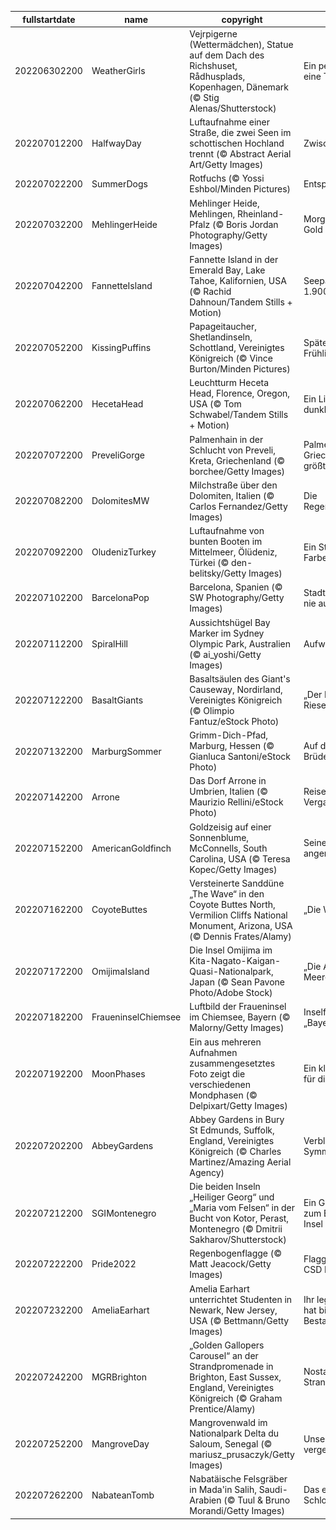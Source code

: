 |fullstartdate|name|copyright|title|image|
|--|--|--|--|--|
202206302200|WeatherGirls|Vejrpigerne (Wettermädchen), Statue auf dem Dach des Richshuset, Rådhusplads, Kopenhagen, Dänemark (© Stig Alenas/Shutterstock)|Ein perfekter Tag für eine Tour|![](/de-DE/2022/07/202206302200WeatherGirls.jpg)|
202207012200|HalfwayDay|Luftaufnahme einer Straße, die zwei Seen im schottischen Hochland trennt (© Abstract Aerial Art/Getty Images)|Zwischen zwei Seen|![](/de-DE/2022/07/202207012200HalfwayDay.jpg)|
202207022200|SummerDogs|Rotfuchs (© Yossi Eshbol/Minden Pictures)|Entspannungsübung|![](/de-DE/2022/07/202207022200SummerDogs.jpg)|
202207032200|MehlingerHeide|Mehlinger Heide, Mehlingen, Rheinland-Pfalz (© Boris Jordan Photography/Getty Images)|Morgenstund‘ hat Gold im Mund|![](/de-DE/2022/07/202207032200MehlingerHeide.jpg)|
202207042200|FannetteIsland|Fannette Island in der Emerald Bay, Lake Tahoe, Kalifornien, USA (© Rachid Dahnoun/Tandem Stills + Motion)|Seepanorama auf 1.900 Metern Höhe|![](/de-DE/2022/07/202207042200FannetteIsland.jpg)|
202207052200|KissingPuffins|Papageitaucher, Shetlandinseln, Schottland, Vereinigtes Königreich (© Vince Burton/Minden Pictures)|Späte Frühlingsgefühle|![](/de-DE/2022/07/202207052200KissingPuffins.jpg)|
202207062200|HecetaHead|Leuchtturm Heceta Head, Florence, Oregon, USA (© Tom Schwabel/Tandem Stills + Motion)|Ein Licht an der dunklen Küste|![](/de-DE/2022/07/202207062200HecetaHead.jpg)|
202207072200|PreveliGorge|Palmenhain in der Schlucht von Preveli, Kreta, Griechenland (© borchee/Getty Images)|Palmen auf Griechenlands größter Insel|![](/de-DE/2022/07/202207072200PreveliGorge.jpg)|
202207082200|DolomitesMW|Milchstraße über den Dolomiten, Italien (© Carlos Fernandez/Getty Images)|Die Regenbogenbrücke|![](/de-DE/2022/07/202207082200DolomitesMW.jpg)|
202207092200|OludenizTurkey|Luftaufnahme von bunten Booten im Mittelmeer, Ölüdeniz, Türkei (© den-belitsky/Getty Images)|Ein Strand mit vielen Farben|![](/de-DE/2022/07/202207092200OludenizTurkey.jpg)|
202207102200|BarcelonaPop|Barcelona, Spanien (© SW Photography/Getty Images)|Stadtplanung hört nie auf|![](/de-DE/2022/07/202207102200BarcelonaPop.jpg)|
202207112200|SpiralHill|Aussichtshügel Bay Marker im Sydney Olympic Park, Australien (© ai_yoshi/Getty Images)|Aufwärtsspirale|![](/de-DE/2022/07/202207112200SpiralHill.jpg)|
202207122200|BasaltGiants|Basaltsäulen des Giant's Causeway, Nordirland, Vereinigtes Königreich (© Olimpio Fantuz/eStock Photo)|„Der Damm des Riesen“|![](/de-DE/2022/07/202207122200BasaltGiants.jpg)|
202207132200|MarburgSommer|Grimm-Dich-Pfad, Marburg, Hessen (© Gianluca Santoni/eStock Photo)|Auf den Spuren der Brüder Grimm|![](/de-DE/2022/07/202207132200MarburgSommer.jpg)|
202207142200|Arrone|Das Dorf Arrone in Umbrien, Italien (© Maurizio Rellini/eStock Photo)|Reise in die Vergangenheit|![](/de-DE/2022/07/202207142200Arrone.jpg)|
202207152200|AmericanGoldfinch|Goldzeisig auf einer Sonnenblume, McConnells, South Carolina, USA (© Teresa Kopec/Getty Images)|Seine Leibspeise ist angerichtet|![](/de-DE/2022/07/202207152200AmericanGoldfinch.jpg)|
202207162200|CoyoteButtes|Versteinerte Sanddüne „The Wave“ in den Coyote Buttes North, Vermilion Cliffs National Monument, Arizona, USA (© Dennis Frates/Alamy)|„Die Welle“ reiten|![](/de-DE/2022/07/202207162200CoyoteButtes.jpg)|
202207172200|OmijimaIsland|Die Insel Omijima im Kita-Nagato-Kaigan-Quasi-Nationalpark, Japan (© Sean Pavone Photo/Adobe Stock)|„Die Alpen des Meeres“|![](/de-DE/2022/07/202207172200OmijimaIsland.jpg)|
202207182200|FraueninselChiemsee|Luftbild der Fraueninsel im Chiemsee, Bayern (© Malorny/Getty Images)|Inselflair im „Bayerischen Meer“|![](/de-DE/2022/07/202207182200FraueninselChiemsee.jpg)|
202207192200|MoonPhases|Ein aus mehreren Aufnahmen zusammengesetztes Foto zeigt die verschiedenen Mondphasen (© Delpixart/Getty Images)|Ein kleiner Schritt für die Menschheit|![](/de-DE/2022/07/202207192200MoonPhases.jpg)|
202207202200|AbbeyGardens|Abbey Gardens in Bury St Edmunds, Suffolk, England, Vereinigtes Königreich (© Charles Martinez/Amazing Aerial Agency)|Verblüffende Symmetrie|![](/de-DE/2022/07/202207202200AbbeyGardens.jpg)|
202207212200|SGIMontenegro|Die beiden Inseln „Heiliger Georg“ und „Maria vom Felsen“ in der Bucht von Kotor, Perast, Montenegro (© Dmitrii Sakharov/Shutterstock)|Ein Gelübde führte zum Bau dieser Insel|![](/de-DE/2022/07/202207212200SGIMontenegro.jpg)|
202207222200|Pride2022|Regenbogenflagge (© Matt Jeacock/Getty Images)|Flagge zeigen zum CSD Berlin Pride|![](/de-DE/2022/07/202207222200Pride2022.jpg)|
202207232200|AmeliaEarhart|Amelia Earhart unterrichtet Studenten in Newark, New Jersey, USA (© Bettmann/Getty Images)|Ihr legendärer Ruf hat bis heute Bestand|![](/de-DE/2022/07/202207232200AmeliaEarhart.jpg)|
202207242200|MGRBrighton|„Golden Gallopers Carousel“ an der Strandpromenade in Brighton, East Sussex, England, Vereinigtes Königreich (© Graham Prentice/Alamy)|Nostalgie an der Strandpromenade|![](/de-DE/2022/07/202207242200MGRBrighton.jpg)|
202207252200|MangroveDay|Mangrovenwald im Nationalpark Delta du Saloum, Senegal (© mariusz_prusaczyk/Getty Images)|Unsere vergessenen Wälder|![](/de-DE/2022/07/202207252200MangroveDay.jpg)|
202207262200|NabateanTomb|Nabatäische Felsgräber in Mada'in Salih, Saudi-Arabien (© Tuul & Bruno Morandi/Getty Images)|Das einsame Schloss|![](/de-DE/2022/07/202207262200NabateanTomb.jpg)|
